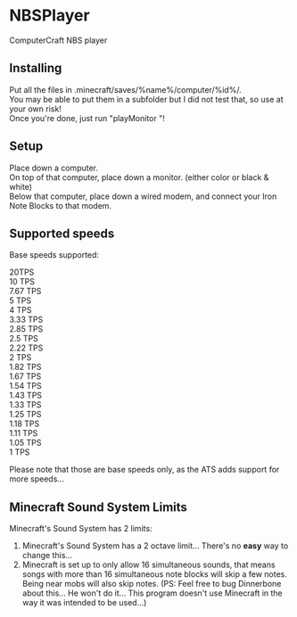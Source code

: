 NBSPlayer
=========

ComputerCraft NBS player

Installing
----------
Put all the files in .minecraft/saves/%name%/computer/%id%/.  
You may be able to put them in a subfolder but I did not test that, so use at your own risk!  
Once you're done, just run "playMonitor <enable colors> <path to file>"!

Setup
-----
Place down a computer.  
On top of that computer, place down a monitor. (either color or black & white)  
Below that computer, place down a wired modem, and connect your Iron Note Blocks to that modem.

Supported speeds
----------------
Base speeds supported:

20TPS  
10 TPS  
7\.67 TPS  
5 TPS  
4 TPS  
3\.33 TPS  
2\.85 TPS  
2\.5 TPS  
2\.22 TPS  
2 TPS  
1\.82 TPS  
1\.67 TPS  
1\.54 TPS  
1\.43 TPS  
1\.33 TPS  
1\.25 TPS  
1\.18 TPS  
1\.11 TPS  
1\.05 TPS  
1 TPS

Please note that those are base speeds only, as the ATS adds support for more speeds...

Minecraft Sound System Limits
-----------------------------
Minecraft's Sound System has 2 limits:

1. Minecraft's Sound System has a 2 octave limit... There's no **easy** way to change this...
2. Minecraft is set up to only allow 16 simultaneous sounds, that means songs with more than 16 simultaneous note blocks will skip a few notes. Being near mobs will also skip notes.
(PS: Feel free to bug Dinnerbone about this... He won't do it... This program doesn't use Minecraft in the way it was intended to be used...)

